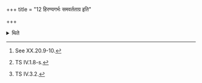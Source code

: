 +++
title = "12 हिरण्यगर्भः समवर्तताग्र इति"

+++

<details><summary>थिते</summary>

12. Immediately before the act of sprinkling[^1] (on the sacrificer) he performs the six libations for Prajāpati with hiraṇya garbhaḥ samavartatāgre...[^2] and the six (libations called Prāṇabhr̥t with ayaṁ puro bhuvaḥ....[^3]  

[^1]: See XX.20.9-10.  

[^2]: TS IV.1.8-s.  

[^3]: TS IV.3.2. 
</details>
